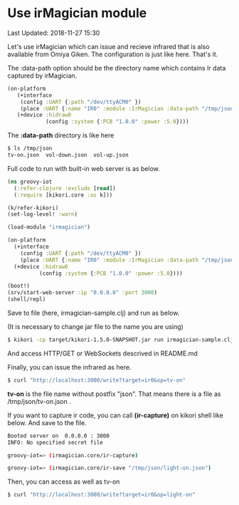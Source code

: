 # Use irMagician module

Last Updated: 2018-11-27 15:30

Let's use irMagician which can issue and recieve infrared that is also available from Omiya Giken.
The configuration is just like here. That's it.

The :data-path option should be the directory name which contains Ir data captured by irMagician.


```clojure
(on-platform
   (+interface
    (config :UART {:path "/dev/ttyACM0" })
    (place :UART {:name "IR0" :module :IrMagician :data-path "/tmp/json"}))
   (+device :hidraw0
            (config :system {:PCB "1.0.0" :power :5.0})))
```

The __:data-path__ directory is like here

```sh
$ ls /tmp/json
tv-on.json  vol-down.json  vol-up.json

```

Full code to run with built-in web server is as below.
```clojure
(ns groovy-iot
  (:refer-clojure :exclude [read])
  (:require [kikori.core :as k]))

(k/refer-kikori)
(set-log-level! :warn)

(load-module "irmagician")

(on-platform
  (+interface
    (config :UART {:path "/dev/ttyACM0" })
    (place :UART {:name "IR0" :module :IrMagician :data-path "/tmp/json"}))
  (+device :hidraw0
          (config :system {:PCB "1.0.0" :power :5.0})))

(boot!)
(srv/start-web-server :ip "0.0.0.0" :port 3000)
(shell/repl)

```    

Save to file (here, irmagician-sample.clj) and run as below.

(It is necessary to change jar file to the name you are using)

```sh
$ kikori -cp target/kikori-1.5.0-SNAPSHOT.jar run irmagician-sample.clj
```

And access HTTP/GET or WebSockets descrived in README.md

Finally, you can issue the infrared as here.

```sh
$ curl "http://localhost:3000/write?target=ir0&op=tv-on"
```

__tv-on__ is the file name without postfix "json".
That means there is a file as  /tmp/json/tv-on.json .

If you want to capture ir code, you can call __(ir-capture)__ on kikori shell like below.
And save to the file.

```sh
Booted server on  0.0.0.0 : 3000
INFO: No specified secret file

groovy-iot=> (irmagician.core/ir-capture)
```

```sh
groovy-iot=> (irmagician.core/ir-save "/tmp/json/light-on.json")
```

Then, you can access as well as tv-on

```sh
$ curl "http://localhost:3000/write?target=ir0&op=light-on"
```



